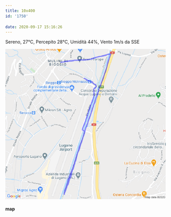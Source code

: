 ```yaml
---
title: 10x400
id: '1750'

date: 2020-09-17 15:16:26
---
```


Sereno, 27°C, Percepito 28°C, Umidità 44%, Vento 1m/s da SSE

![image](/images/2021/08/20200917-activity-map.png)

#### map
